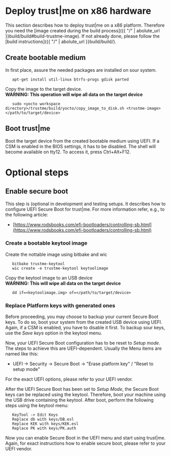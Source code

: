 ---
---

# Deploy trust\|me on x86 hardware

This section describes how to deploy trust\|me on a x86 platform.
Therefore you need the [image created during the build process]({{ "/" | abolute_url }}build/build#build-trustme-image). If not already done, please follow the [build instructions]({{ "/" | abolute_url }}build/build/).

## Create bootable medium
In first place, assure the needed packages are installed on sour system. 
```
   apt-get install util-linux btrfs-progs gdisk parted
```
Copy the image to the target device.  
   **WARNING: This operation will wipe all data on the target device**
```
   sudo <yocto workspace directory>/trustme/build/yocto/copy_image_to_disk.sh <trustme-image> </path/to/target/device>
```

## Boot trust\|me

Boot the target device from the created bootable medium using UEFI. If a CSM is enabled in the BIOS settings, it has to be disabled. The shell will become available on tty12. To access it, press Ctrl+Alt+F12.

# Optional steps
## Enable secure boot

This step is (optional in development and testing setups. It describes how to configure UEFI Secure Boot for trust\|me. For more information refer, e.g., to the following article:

* [https://www.rodsbooks.com/efi-bootloaders/controlling-sb.html](https://www.rodsbooks.com/efi-bootloaders/controlling-sb.html)

### Create a bootable keytool image
Create the nottable image using bitbake and wic
```
   bitbake trustme-keytool
   wic create -e trustme-keytool keytoolimage
```
Copy the keytool image to an USB device  
**WARNING: This will wipe all data on the target device**
```
   dd if=<keytoolimage.img> of=</path/to/target/device>
```

### Replace Platform keys with generated ones

Before proceeding, you may choose to backup your current Secure Boot keys.
To do so, boot your system from the created USB device using UEFI. Again, if a CSM is enabled, you have to disable it first.
To backup sour keys, use the *Save keys* option in the keytool menu.

Now, your UEFI Secure Boot configuration has to be reset to *Setup mode*. The steps to achieve this are UEFI-dependent. Usually the Menu items are named like this:
* UEFI -> Security -> Secure Boot -> "Erase platform key" / "Reset to setup mode"

For the exact UEFI options, please refer to your UEFI vendor.

After the UEFI Secure Boot has been set to *Setup Mode*, the Secure Boot keys can be replaced using the keytool.
Therefore, boot your machine using the USB drive containing the keytool. After boot, perform the following steps using the keytool menu:
```
   KeyTool -> Edit Keys
   Replace db with keys/DB.esl
   Replace KEK with keys/KEK.esl
   Replace PK with keys/PK.auth
```
Now you can enable Secure Boot in the UEFI menu and start using trust\|me.
Again, for exact instructions how to enable secure boot, please refer to your UEFI vendor.
